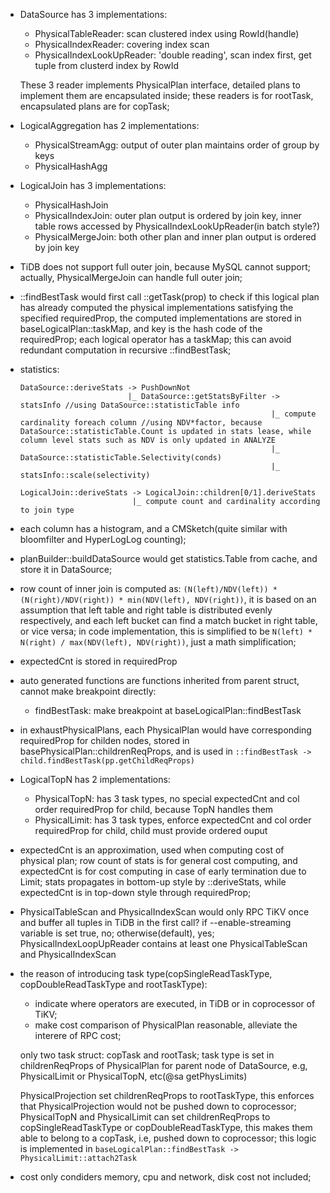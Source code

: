 * DataSource has 3 implementations:
  - PhysicalTableReader: scan clustered index using RowId(handle)
  - PhysicalIndexReader: covering index scan
  - PhysicalIndexLookUpReader: 'double reading', scan index first, get tuple from clusterd index by RowId

  These 3 reader implements PhysicalPlan interface, detailed plans to implement them are encapsulated inside;
  these readers is for rootTask, encapsulated plans are for copTask;

* LogicalAggregation has 2 implementations:
  - PhysicalStreamAgg: output of outer plan maintains order of group by keys
  - PhysicalHashAgg

* LogicalJoin has 3 implementations:
  - PhysicalHashJoin
  - PhysicalIndexJoin: outer plan output is ordered by join key, inner table rows accessed by
    PhysicalIndexLookUpReader(in batch style?)
  - PhysicalMergeJoin: both other plan and inner plan output is ordered by join key

* TiDB does not support full outer join, because MySQL cannot support; actually, PhysicalMergeJoin can handle
  full outer join;

* ::findBestTask would first call ::getTask(prop) to check if this logical plan has already computed
  the physical implementations satisfying the specified requiredProp, the computed implementations are
  stored in baseLogicalPlan::taskMap, and key is the hash code of the requiredProp; each logical operator
  has a taskMap; this can avoid redundant computation in recursive ::findBestTask;

* statistics:
  ```
  DataSource::deriveStats -> PushDownNot
                          |_ DataSource::getStatsByFilter -> statsInfo //using DataSource::statisticTable info
                                                          |_ compute cardinality foreach column //using NDV*factor, because DataSource::statisticTable.Count is updated in stats lease, while column level stats such as NDV is only updated in ANALYZE
                                                          |_ DataSource::statisticTable.Selectivity(conds)
                                                          |_ statsInfo::scale(selectivity)

  LogicalJoin::deriveStats -> LogicalJoin::children[0/1].deriveStats
                           |_ compute count and cardinality according to join type
  ```

* each column has a histogram, and a CMSketch(quite similar with bloomfilter and HyperLogLog counting);
* planBuilder::buildDataSource would get statistics.Table from cache, and store it in DataSource;
* row count of inner join is computed as: `(N(left)/NDV(left)) * (N(right)/NDV(right)) * min(NDV(left), NDV(right))`,
  it is based on an assumption that left table and right table is distributed evenly respectively, and each left
  bucket can find a match bucket in right table, or vice versa; in code implementation, this is simplified to be
  `N(left) * N(right) / max(NDV(left), NDV(right))`, just a math simplification;

* expectedCnt is stored in requiredProp

* auto generated functions are functions inherited from parent struct, cannot make breakpoint directly:
  - findBestTask: make breakpoint at baseLogicalPlan::findBestTask

* in exhaustPhysicalPlans, each PhysicalPlan would have corresponding requiredProp for childen nodes, stored in
  basePhysicalPlan::childrenReqProps, and is used in `::findBestTask -> child.findBestTask(pp.getChildReqProps)`

* LogicalTopN has 2 implementations:
  - PhysicalTopN: has 3 task types, no special expectedCnt and col order requiredProp for child, because TopN handles them
  - PhysicalLimit: has 3 task types, enforce expectedCnt and col order requiredProp for child, child must provide ordered ouput

* expectedCnt is an approximation, used when computing cost of physical plan; row count of stats is for general
  cost computing, and expectedCnt is for cost computing in case of early termination due to Limit; stats propagates in
  bottom-up style by ::deriveStats, while expectedCnt is in top-down style through requiredProp;

* PhysicalTableScan and PhysicalIndexScan would only RPC TiKV once and buffer all tuples in TiDB in the first call?
  if --enable-streaming variable is set true, no; otherwise(default), yes; PhysicalIndexLoopUpReader contains at
  least one PhysicalTableScan and PhysicalIndexScan

* the reason of introducing task type(copSingleReadTaskType, copDoubleReadTaskType and rootTaskType):
  - indicate where operators are executed, in TiDB or in coprocessor of TiKV;
  - make cost comparison of PhysicalPlan reasonable, alleviate the interere of RPC cost;

  only two task struct: copTask and rootTask; task type is set in childrenReqProps of PhysicalPlan for parent
  node of DataSource, e.g, PhysicalLimit or PhysicalTopN, etc(@sa getPhysLimits)

  PhysicalProjection set childrenReqProps to rootTaskType, this enforces that PhysicalProjection would not
  be pushed down to coprocessor; PhysicalTopN and PhysicalLimit can set childrenReqProps to copSingleReadTaskType
  or copDoubleReadTaskType, this makes them able to belong to a copTask, i.e, pushed down to coprocessor; this logic
  is implemented in `baseLogicalPlan::findBestTask -> PhysicalLimit::attach2Task`

* cost only condiders memory, cpu and network, disk cost not included;
